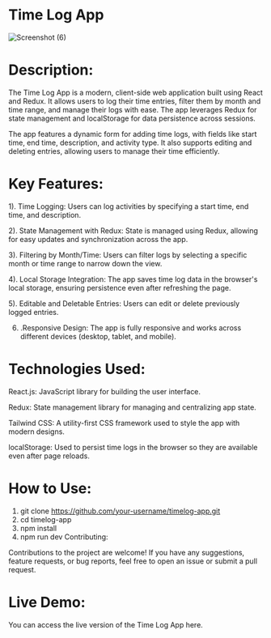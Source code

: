 # Time Log App


![Screenshot (6)](https://github.com/user-attachments/assets/bcb0d37e-f795-4201-ba54-fef7946d268e)


# Description:

The Time Log App is a modern, client-side web application built using React and Redux. It allows users to log their time entries, filter them by month and time range, and manage their logs with ease. The app leverages Redux for state management and localStorage for data persistence across sessions.

The app features a dynamic form for adding time logs, with fields like start time, end time, description, and activity type. It also supports editing and deleting entries, allowing users to manage their time efficiently.



# Key Features:

1). Time Logging: Users can log activities by specifying a start time, end time, and description.

2). State Management with Redux: State is managed using Redux, allowing for easy updates and synchronization across the app.

3). Filtering by Month/Time: Users can filter logs by selecting a specific month or time range to narrow down the view.

4). Local Storage Integration: The app saves time log data in the browser's local storage, ensuring persistence even after refreshing the page.

5). Editable and Deletable Entries: Users can edit or delete previously logged entries.

6) .Responsive Design: The app is fully responsive and works across different devices (desktop, tablet, and mobile).



# Technologies Used:

React.js: JavaScript library for building the user interface.

Redux: State management library for managing and centralizing app state.

Tailwind CSS: A utility-first CSS framework used to style the app with modern designs.

localStorage: Used to persist time logs in the browser so they are available even after page reloads.


# How to Use:

1. git clone https://github.com/your-username/timelog-app.git
2. cd timelog-app
3. npm install
4. npm run dev
Contributing:

Contributions to the project are welcome! If you have any suggestions, feature requests, or bug reports, feel free to open an issue or submit a pull request.

# Live Demo:
You can access the live version of the Time Log App here.


